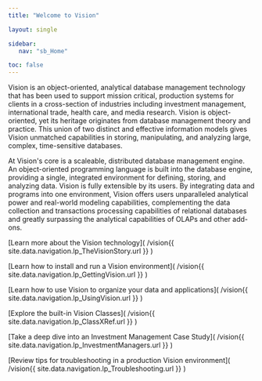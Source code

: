```yaml
---
title: "Welcome to Vision"

layout: single

sidebar:
   nav: "sb_Home"

toc: false
---
```


Vision is an object-oriented, analytical database management technology that has been used to support mission critical, production systems for clients in a cross-section of industries including investment management, international trade, health care, and media research.  Vision is object-oriented, yet its heritage originates from database management theory and practice. This union of two distinct and effective information models gives Vision unmatched capabilities in storing, manipulating, and analyzing large, complex, time-sensitive databases.

At Vision's core is a scaleable, distributed database management engine.  An object-oriented programming language is built into the database engine, providing a single, integrated environment for defining, storing, and analyzing data. Vision is fully extensible by its users.  By integrating data and programs into one environment, Vision offers users unparalleled analytical power and real-world modeling capabilities, complementing the data collection and transactions processing capabilities of relational databases and greatly surpassing the analytical capabilities of OLAPs and other add-ons.

[Learn more about the Vision technology](
  /vision{{ site.data.navigation.lp_TheVisionStory.url }}
)

[Learn how to install and run a Vision environment](
  /vision{{ site.data.navigation.lp_GettingVision.url }}
)

[Learn how to use Vision to organize your data and applications](
  /vision{{ site.data.navigation.lp_UsingVision.url }}
)

[Explore the built-in Vision Classes](
  /vision{{ site.data.navigation.lp_ClassXRef.url }}
)

[Take a deep dive into an Investment Management Case Study](
  /vision{{ site.data.navigation.lp_InvestmentManagers.url }}
)

[Review tips for troubleshooting in a production Vision environment](
  /vision{{ site.data.navigation.lp_Troubleshooting.url }}
)

